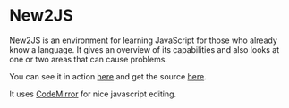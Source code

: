 New2JS
======

New2JS is an environment for learning JavaScript for those who already know a language. It gives an overview of
its capabilities and also looks at one or two areas that can cause problems.

You can see it in action [here](http://caplin.github.com/new2JS/) and get the source [here](https://github.com/caplin/new2JS/).

It uses [CodeMirror](http://codemirror.net/) for nice javascript editing.